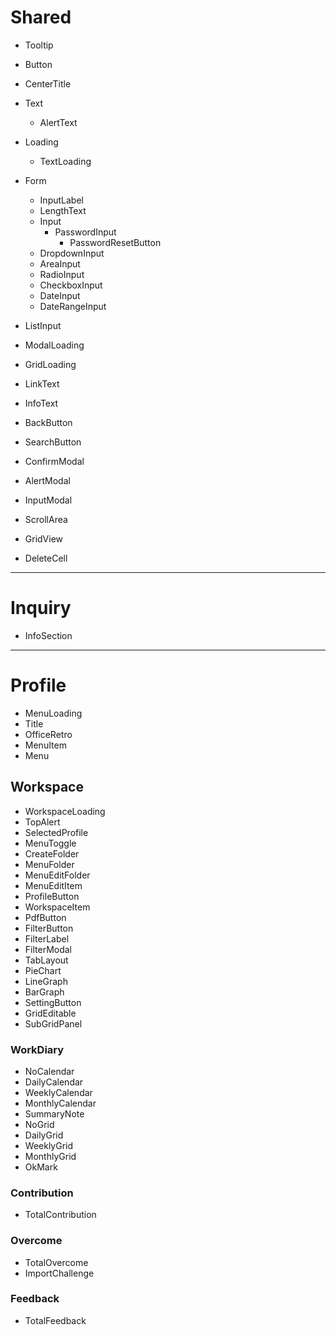 # Shared

- Tooltip
- Button
- CenterTitle
- Text
  - AlertText
- Loading
  - TextLoading
- Form

  - InputLabel
  - LengthText
  - Input
    - PasswordInput
      - PasswordResetButton
  - DropdownInput
  - AreaInput
  - RadioInput
  - CheckboxInput
  - DateInput
  - DateRangeInput

- ListInput
- ModalLoading
- GridLoading
- LinkText
- InfoText
- BackButton
- SearchButton
- ConfirmModal
- AlertModal
- InputModal
- ScrollArea
- GridView
- DeleteCell

---

# Inquiry

- InfoSection

---

# Profile

- MenuLoading
- Title
- OfficeRetro
- MenuItem
- Menu

## Workspace

- WorkspaceLoading
- TopAlert
- SelectedProfile
- MenuToggle
- CreateFolder
- MenuFolder
- MenuEditFolder
- MenuEditItem
- ProfileButton
- WorkspaceItem
- PdfButton
- FilterButton
- FilterLabel
- FilterModal
- TabLayout
- PieChart
- LineGraph
- BarGraph
- SettingButton
- GridEditable
- SubGridPanel

### WorkDiary

- NoCalendar
- DailyCalendar
- WeeklyCalendar
- MonthlyCalendar
- SummaryNote
- NoGrid
- DailyGrid
- WeeklyGrid
- MonthlyGrid
- OkMark

### Contribution

- TotalContribution

### Overcome

- TotalOvercome
- ImportChallenge

### Feedback

- TotalFeedback

